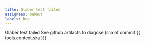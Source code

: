 ```yaml
---
title: Glaber test failed
assignees: bakaut
labels: bug
---
```

Glaber test failed
See github artifacts to diagose (sha of commit {{ tools.context.sha }})
